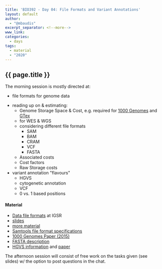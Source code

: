```yaml
---
title: 'BIO392 - Day 04: File Formats and Variant Annotations'
layout: default
author:
  - "@mbaudis"
excerpt_separator: <!--more-->
www_link:
categories:
  - days
tags:
  - material
  - "2020"
---
```


## {{ page.title }}

The morning session is mostly directed at:

* file formats for genome data
<!--more-->
* reading up on & estimating:
  - Genome Storage Space & Cost, e.g. required for [1000 Genomes](https://www.internationalgenome.org) and [GTex](https://gtexportal.org)
  - for WES & WGS
  - considering different file formats  
    * SAM
    * BAM
    * CRAM
    * VCF
    * FASTA
  - Associated costs
  - Cost factors
  - Raw Storage costs
* variant annotation "flavours"
  - HGVS
  - cytogenetic annotation
  - VCF
  - 0 vs. 1 based positions

#### Material

* [Data file formats](https://www.internationalgenome.org/formats) at IGSR
* [slides](/UZH-BIO392/course-material/2020/2020-09-18-BIO392-files.pdf)
* [more material](/UZH-BIO392/course-material/2020/2020-09-18_day-04/)
* [Samtools file format specifications](https://samtools.github.io/hts-specs/)
* [1000 Genomes Paper (2015)](https://internal.baudisgroup.org/pdf/2015-10-01___1000-Genomes-Consortium__A-global-reference-for-human-genetic-variation__Nature.pdf)
* [FASTA description](https://blast.ncbi.nlm.nih.gov/Blast.cgi?CMD=Web&PAGE_TYPE=BlastDocs&DOC_TYPE=BlastHelp)
* [HGVS information](http://varnomen.hgvs.org) and [paper](https://onlinelibrary.wiley.com/doi/full/10.1002/humu.22981)

The afternoon session will consist of free work on the tasks given (see slides) w/ the option to post questions in the chat.

